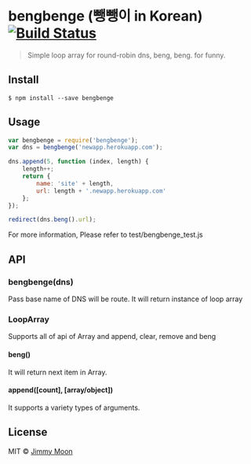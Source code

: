 # bengbenge (뺑뺑이 in Korean) [![Build Status](https://travis-ci.org/ragingwind/afile.svg?branch=master)](https://travis-ci.org/ragingwind/afile)

> Simple loop array for round-robin dns, beng, beng. for funny.

## Install

```
$ npm install --save bengbenge
```

## Usage

```js
var bengbenge = require('bengbenge');
var dns = bengbenge('newapp.herokuapp.com');

dns.append(5, function (index, length) {
	length++;
	return {
		name: 'site' + length,
		url: length + '.newapp.herokuapp.com'
	};
});

redirect(dns.beng().url);
```

For more information, Please refer to test/bengbenge_test.js

## API

### bengbenge(dns)

Pass base name of DNS will be route. It will return instance of loop array

### LoopArray

Supports all of api of Array and append, clear, remove and beng

#### beng()

It will return next item in Array.

#### append([count], [array/object])

It supports a variety types of arguments.

## License

MIT © [Jimmy Moon](http://ragingwind.me)
